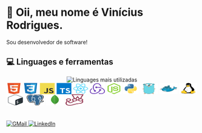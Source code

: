# :wave: Oii, meu nome é Vinícius Rodrigues.
<p>Sou <bold>desenvolvedor de software</bold>!</p>

## :computer: Linguages e ferramentas

<center>
  <img src="https://github-readme-stats.vercel.app/api/top-langs/?username=viniciusrodrigues1a&theme=dracula&layout=compact&langs_count=6" alt="Linguages mais utilizadas" />
</center>

<div style="display: inline-block;">
  <img align="center" alt="HTML5" height="30" width="40" src="https://raw.githubusercontent.com/devicons/devicon/master/icons/html5/html5-original.svg" />
  <img align="center" alt="CSS3" height="30" width="40" src="https://raw.githubusercontent.com/devicons/devicon/master/icons/css3/css3-original.svg" />
  <img align="center" alt="JavaScript" height="30" width="40" src="https://raw.githubusercontent.com/devicons/devicon/master/icons/javascript/javascript-original.svg" />
  <img align="center" alt="TypeScript" height="30" width="40" src="https://raw.githubusercontent.com/devicons/devicon/master/icons/typescript/typescript-original.svg" />
  <img align="center" alt="React" height="30" width="40" src="https://raw.githubusercontent.com/devicons/devicon/master/icons/react/react-original.svg" />
  <img align="center" alt="Redux" height="30" width="40" src="https://raw.githubusercontent.com/devicons/devicon/master/icons/redux/redux-original.svg" />
  <img align="center" alt="Node" height="30" width="40" src="https://raw.githubusercontent.com/devicons/devicon/master/icons/nodejs/nodejs-original.svg" />
  <img align="center" alt="Python" height="30" width="40" src="https://raw.githubusercontent.com/devicons/devicon/master/icons/python/python-original.svg" />
  <img align="center" alt="Go" height="30" width="48" src="https://raw.githubusercontent.com/devicons/devicon/master/icons/go/go-original.svg" />
  <img align="center" alt="Docker" height="30" width="48" src="https://raw.githubusercontent.com/devicons/devicon/master/icons/docker/docker-original.svg" />
  <img align="center" alt="Linux" height="30" width="48" src="https://raw.githubusercontent.com/devicons/devicon/master/icons/linux/linux-original.svg" />
  <img align="center" alt="Bash" height="30" width="48" src="https://raw.githubusercontent.com/devicons/devicon/master/icons/bash/bash-original.svg" />
  <img align="center" alt="PostgreSQL" height="30" width="48" src="https://raw.githubusercontent.com/devicons/devicon/master/icons/postgresql/postgresql-original.svg" />
  <img align="center" alt="MongoDB" height="30" width="48" src="https://raw.githubusercontent.com/devicons/devicon/master/icons/mongodb/mongodb-original.svg" />
  <img align="center" alt="Jest" height="30" width="48" src="https://raw.githubusercontent.com/devicons/devicon/master/icons/jest/jest-plain.svg" />
</div>

#

<div>
  <a href="mailto:viniciusrodrigues.aro@gmail.com" target="_blank">
    <img src="https://img.shields.io/badge/Gmail-D14836?style=for-the-badge&logo=gmail&logoColor=white" alt="GMail" />
  </a>
  <a href="https://www.linkedin.com/in/vinicius-rodrigues-aro/" target="_blank">
    <img src="https://img.shields.io/badge/LinkedIn-0077B5?style=for-the-badge&logo=linkedin&logoColor=white" alt="LinkedIn" />
  </a>
</div>

